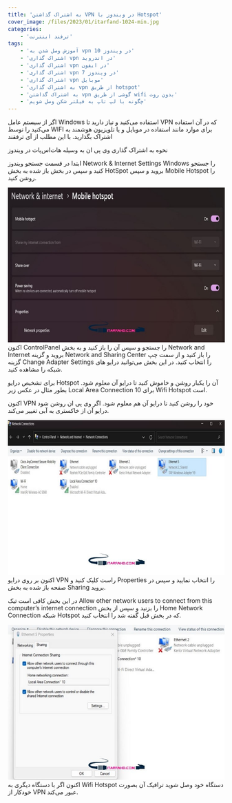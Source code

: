 ```yaml
---
title: 'به اشتراک گذاشتن VPN در ویندوز با Hotspot'
cover_image: /files/2023/01/itarfand-1024-min.jpg
categories:
    - 'ترفند اینترنت'
tags:
    - 'آموزش وصل شدن به vpn در ویندوز 10'
    - 'اشتراک گذاری vpn در اندروید'
    - 'اشتراک گذاری vpn در ایفون'
    - 'اشتراک گذاری vpn در ویندوز 7'
    - 'اشتراک گذاری vpn موبایل'
    - 'به اشتراک گذاری vpn از طریق hotspot'
    - 'به اشتراک گذاشتن vpn گوشی از طریق wifi بدون روت'
    - 'چگونه با لپ تاپ به فیلتر شکن وصل شویم'
---
```


اگر از سیستم عامل Windows استفاده می‌کنید و نیاز دارید تا VPN که در آن استفاده می‌کنید را توسط WIFI برای موارد مانند استفاده در موبایل و یا تلویزیون هوشمند به اشتراک بگذارید. با این مطلب از آی ترفقند

نحوه به اشتراک گذاری وی پی ان به وسیله هات‌اس‌پات در ویندوز

ابتدا در قسمت جستجو ویندوز Network &amp; Internet Settings Windows را جستجو کنید و سپس در بخش باز شده به بخش HotSpot بروید و سپس Mobile Hotspot را روشن کنید.

![mhkarami97](/files/2023/01/itarfand-1021-min.jpg)  
اکنون ControlPanel را جستجو و سپس آن را باز کنید و به بخش Network and Internet بروید و گزینه Network and Sharing Center را باز کنید و از سمت چپ گزینه Change Adapter Settings را انتخاب کنید. در این بخش می‌توانید درایو های شبکه را مشاهده کنید.

برای تشخیص درایو Hotspot آن را یکبار روشن و خاموش کنید تا درایو آن معلوم شود. بطور مثال در عکس زیر Local Area Connection 10 برای Wifi Hotspot است.

اکنون VPN خود را روشن کنید تا درایو آن هم معلوم شود. اگر وی پی ان روشن شود درایو آن از خاکستری به آبی تغییر می‌کند.

![mhkarami97](/files/2023/01/itarfand-1022-min.jpg)  
اکنون بر روی درایو VPN راست کلیک کنید و Properties را انتخاب نمایید و سپس در صفحه باز شده به بخش Sharing بروید.

در این بخش کافی است تیک Allow other network users to connect from this computer’s internet connection را بزنید و سپس از بخش Home Network Connection شبکه Hotspot که در بخش قبل گفته شد را انتخاب کنید.

![mhkarami97](/files/2023/01/itarfand-1023-min.jpg)  
اکنون اگر با دستگاه دیگری به Wifi Hotspot دستگاه خود وصل شوید ترافیک آن بصورت خودکار از VPN عبور می‌کند.